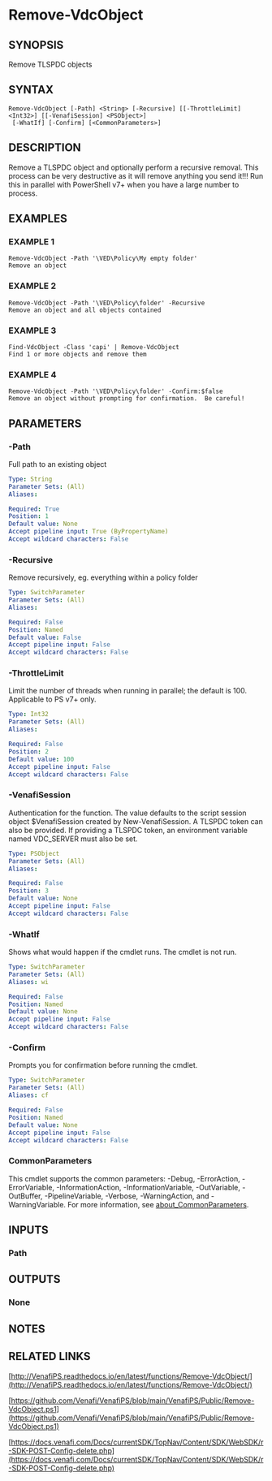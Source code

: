 # Remove-VdcObject

## SYNOPSIS
Remove TLSPDC objects

## SYNTAX

```
Remove-VdcObject [-Path] <String> [-Recursive] [[-ThrottleLimit] <Int32>] [[-VenafiSession] <PSObject>]
 [-WhatIf] [-Confirm] [<CommonParameters>]
```

## DESCRIPTION
Remove a TLSPDC object and optionally perform a recursive removal.
This process can be very destructive as it will remove anything you send it!!!
Run this in parallel with PowerShell v7+ when you have a large number to process.

## EXAMPLES

### EXAMPLE 1
```
Remove-VdcObject -Path '\VED\Policy\My empty folder'
Remove an object
```

### EXAMPLE 2
```
Remove-VdcObject -Path '\VED\Policy\folder' -Recursive
Remove an object and all objects contained
```

### EXAMPLE 3
```
Find-VdcObject -Class 'capi' | Remove-VdcObject
Find 1 or more objects and remove them
```

### EXAMPLE 4
```
Remove-VdcObject -Path '\VED\Policy\folder' -Confirm:$false
Remove an object without prompting for confirmation.  Be careful!
```

## PARAMETERS

### -Path
Full path to an existing object

```yaml
Type: String
Parameter Sets: (All)
Aliases:

Required: True
Position: 1
Default value: None
Accept pipeline input: True (ByPropertyName)
Accept wildcard characters: False
```

### -Recursive
Remove recursively, eg.
everything within a policy folder

```yaml
Type: SwitchParameter
Parameter Sets: (All)
Aliases:

Required: False
Position: Named
Default value: False
Accept pipeline input: False
Accept wildcard characters: False
```

### -ThrottleLimit
Limit the number of threads when running in parallel; the default is 100. 
Applicable to PS v7+ only.

```yaml
Type: Int32
Parameter Sets: (All)
Aliases:

Required: False
Position: 2
Default value: 100
Accept pipeline input: False
Accept wildcard characters: False
```

### -VenafiSession
Authentication for the function.
The value defaults to the script session object $VenafiSession created by New-VenafiSession.
A TLSPDC token can also be provided.
If providing a TLSPDC token, an environment variable named VDC_SERVER must also be set.

```yaml
Type: PSObject
Parameter Sets: (All)
Aliases:

Required: False
Position: 3
Default value: None
Accept pipeline input: False
Accept wildcard characters: False
```

### -WhatIf
Shows what would happen if the cmdlet runs.
The cmdlet is not run.

```yaml
Type: SwitchParameter
Parameter Sets: (All)
Aliases: wi

Required: False
Position: Named
Default value: None
Accept pipeline input: False
Accept wildcard characters: False
```

### -Confirm
Prompts you for confirmation before running the cmdlet.

```yaml
Type: SwitchParameter
Parameter Sets: (All)
Aliases: cf

Required: False
Position: Named
Default value: None
Accept pipeline input: False
Accept wildcard characters: False
```

### CommonParameters
This cmdlet supports the common parameters: -Debug, -ErrorAction, -ErrorVariable, -InformationAction, -InformationVariable, -OutVariable, -OutBuffer, -PipelineVariable, -Verbose, -WarningAction, and -WarningVariable. For more information, see [about_CommonParameters](http://go.microsoft.com/fwlink/?LinkID=113216).

## INPUTS

### Path
## OUTPUTS

### None
## NOTES

## RELATED LINKS

[http://VenafiPS.readthedocs.io/en/latest/functions/Remove-VdcObject/](http://VenafiPS.readthedocs.io/en/latest/functions/Remove-VdcObject/)

[https://github.com/Venafi/VenafiPS/blob/main/VenafiPS/Public/Remove-VdcObject.ps1](https://github.com/Venafi/VenafiPS/blob/main/VenafiPS/Public/Remove-VdcObject.ps1)

[https://docs.venafi.com/Docs/currentSDK/TopNav/Content/SDK/WebSDK/r-SDK-POST-Config-delete.php](https://docs.venafi.com/Docs/currentSDK/TopNav/Content/SDK/WebSDK/r-SDK-POST-Config-delete.php)

